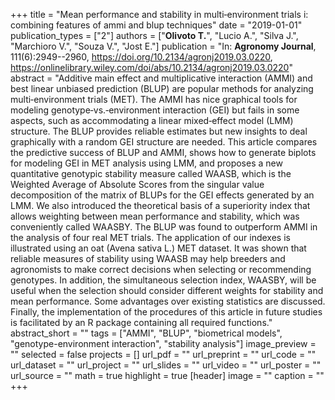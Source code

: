 +++
title = "Mean performance and stability in multi‐environment trials i: combining features of ammi and blup techniques"
date = "2019-01-01"
publication_types = ["2"]
authors = ["**Olivoto T.**", "Lucio A.", "Silva J.", "Marchioro V.", "Souza V.", "Jost E."]
publication = "In: **Agronomy Journal**, 111(6):2949--2960, https://doi.org/10.2134/agronj2019.03.0220, https://onlinelibrary.wiley.com/doi/abs/10.2134/agronj2019.03.0220"
abstract = "Additive main effect and multiplicative interaction (AMMI) and best linear unbiased prediction (BLUP) are popular methods for analyzing multi‐environment trials (MET). The AMMI has nice graphical tools for modeling genotype‐vs.‐environment interaction (GEI) but fails in some aspects, such as accommodating a linear mixed‐effect model (LMM) structure. The BLUP provides reliable estimates but new insights to deal graphically with a random GEI structure are needed. This article compares the predictive success of BLUP and AMMI, shows how to generate biplots for modeling GEI in MET analysis using LMM, and proposes a new quantitative genotypic stability measure called WAASB, which is the Weighted Average of Absolute Scores from the singular value decomposition of the matrix of BLUPs for the GEI effects generated by an LMM. We also introduced the theoretical basis of a superiority index that allows weighting between mean performance and stability, which was conveniently called WAASBY. The BLUP was found to outperform AMMI in the analysis of four real MET trials. The application of our indexes is illustrated using an oat (Avena sativa L.) MET dataset. It was shown that reliable measures of stability using WAASB may help breeders and agronomists to make correct decisions when selecting or recommending genotypes. In addition, the simultaneous selection index, WAASBY, will be useful when the selection should consider different weights for stability and mean performance. Some advantages over existing statistics are discussed. Finally, the implementation of the procedures of this article in future studies is facilitated by an R package containing all required functions."
abstract_short = ""
tags = ["AMMI", "BLUP", "biometrical models", "genotype-environment interaction", "stability analysis"]
image_preview = ""
selected = false
projects = []
url_pdf = ""
url_preprint = ""
url_code = ""
url_dataset = ""
url_project = ""
url_slides = ""
url_video = ""
url_poster = ""
url_source = ""
math = true
highlight = true
[header]
image = ""
caption = ""
+++
